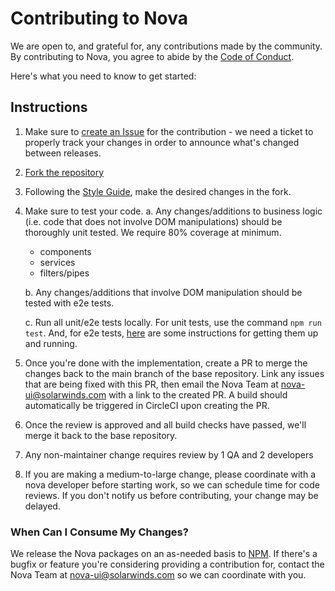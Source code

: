 # Contributing to Nova

We are open to, and grateful for, any contributions made by the community. By contributing to Nova, you agree to abide by the [Code of Conduct](./CODE_OF_CONDUCT.md#contributor-covenant-code-of-conduct).

Here's what you need to know to get started:

## Instructions
1. Make sure to [create an Issue](https://github.com/solarwinds/nova/issues/new) for the contribution - we need a ticket to properly track your changes in order to announce what's changed between releases.
2. [Fork the repository](https://docs.github.com/en/free-pro-team@latest/github/getting-started-with-github/fork-a-repo)
3. Following the [Style Guide](./STYLE_GUIDE.md#style-guide), make the desired changes in the fork.
4. Make sure to test your code.
    a. Any changes/additions to business logic (i.e. code that does not involve DOM manipulations) should be thoroughly unit tested. We require 80% coverage at minimum.
    - components
    - services
    - filters/pipes

    b. Any changes/additions that involve DOM manipulation should be tested with e2e tests.

    c. Run all unit/e2e tests locally. For unit tests, use the command `npm run test`. And, for e2e tests, [here](./HOW_TO.md#e2e-testing) are some instructions for getting them up and running.

5. Once you're done with the implementation, create a PR to merge the changes back to the main branch of the base repository. Link any issues that are being fixed with this PR, then email the Nova Team at <nova-ui@solarwinds.com> with a link to the created PR. A build should automatically be triggered in CircleCI upon creating the PR.
6. Once the review is approved and all build checks have passed, we'll merge it back to the base repository.
7. Any non-maintainer change requires review by 1 QA and 2 developers
8. If you are making a medium-to-large change, please coordinate with a nova developer before starting work, so we can schedule time for code reviews.  If you don't notify us before contributing, your change may be delayed.

### When Can I Consume My Changes?

We release the Nova packages on an as-needed basis to [NPM](https://www.npmjs.com/settings/nova-ui/packages). If there's a bugfix or feature you're considering providing a contribution for, contact the Nova Team at nova-ui@solarwinds.com so we can coordinate with you.
